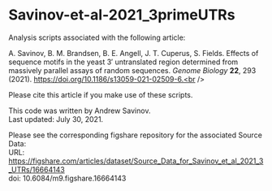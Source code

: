 # Savinov-et-al-2021_3primeUTRs

Analysis scripts associated with the following article:<br /> 

A. Savinov, B. M. Brandsen, B. E. Angell, J. T. Cuperus, S. Fields. Effects of sequence motifs in the yeast 3′ untranslated region determined from massively parallel assays of random sequences. *Genome Biology* **22**, 293 (2021). https://doi.org/10.1186/s13059-021-02509-6.<br />

Please cite this article if you make use of these scripts.<br />

This code was written by Andrew Savinov.<br />
Last updated: July 30, 2021.<br />

Please see the corresponding figshare repository for the associated Source Data: <br />
URL: https://figshare.com/articles/dataset/Source_Data_for_Savinov_et_al_2021_3_UTRs/16664143<br />
doi: 10.6084/m9.figshare.16664143
